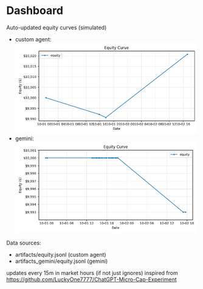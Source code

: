 # Dashboard

Auto-updated equity curves (simulated)

- custom agent: ![Equity Curve](artifacts/equity.png?v=2f69713)
- gemini: ![Equity Curve (Gemini)](artifacts_gemini/equity.png?v=2f69713)

Data sources:
- artifacts/equity.jsonl (custom agent)
- artifacts_gemini/equity.jsonl (gemini)

updates every 15m in market hours (if not just ignores)
inspired from https://github.com/LuckyOne7777/ChatGPT-Micro-Cap-Experiment